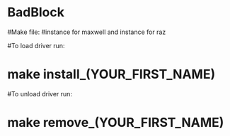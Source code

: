 # BadBlock
#Make file:	
#instance for maxwell and instance for raz

#To load driver run:
#	make install_(YOUR_FIRST_NAME)
#To unload driver run:
#	make remove_(YOUR_FIRST_NAME)
